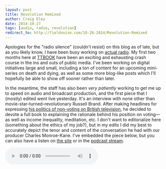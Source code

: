 ```yaml
---  
layout: post
title: Revolution Remixed
author: Craig Eley 
date: 2014-10-27
tags: [audio, radio, revolution]
redirect_to: http://fieldnoise.com/10-26-2014/Revolution-Remixed
---
```


Apologies for the "radio silence" (couldn't resist) on this blog as of late, but as you likely know, I have been busy working on [actual radio](http://craigeley.com/09-04-2014/knowledge/). My first two months here at [TTBOOK](http://ttbook.org) have been an exciting and exhausting crash course in the ins and outs of public media. I've been working on digital initiatives large and small, including a ton of content for an upcoming mini-series on death and dying, as well as some more blog-like posts which I'll hopefully be able to show off sooner rather than later.

In the meantime, the staff has also been _very patiently_ working to get me up to speed on audio and broadcast production, and the first piece that I (mostly) edited went live yesterday. It's an interview with none other than movie-star-turned-revolutionary Russell Brand. After making headlines for expressing [his politics of non-voting on British television](https://www.youtube.com/watch?v=3YR4CseY9pk), he decided to devote a full book to explaining the rationale behind his position on voting—as well as income inequality, meditation, etc. I don't want to editorialize here (something about the ethics of my job?), but in my edits I did my best to accurately depict the tenor and content of the conversation he had with our producer Charles Monroe-Kane. I've embedded the piece below, but you can also have a listen on [the site](http://www.ttbook.org/book/our-minds-russel-brand-revolutionary-politics) or in the [podcast stream](http://www.ttbook.org/book/podcast-rss).

<p><audio controls><source src="http://podcast.wpr.org/tbk/tbk141026b6.mp3" type="audio/mpeg"></audio></p>
